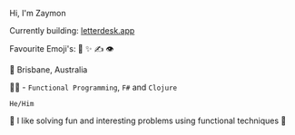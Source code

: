 Hi, I'm Zaymon

Currently building: [letterdesk.app](https://www.letterdesk.app)

Favourite Emoji's: 🧪 ✨ ✍️ 👁

🌇 Brisbane, Australia

👨‍💻 - `Functional Programming`, `F#` and `Clojure`

`He/Him`

🦈  I like solving fun and interesting problems using functional techniques 🦈

